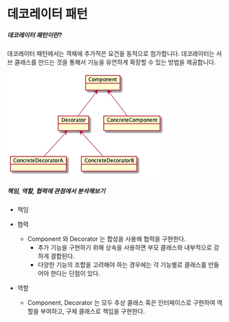 # 데코레이터 패턴

##### 데코레이터 패턴이란?

데코레이터 패턴에서는 객체에 추가적은 요건을 동적으로 첨가합니다. 데코레이터는 서브 클래스를 만드는 것을 통해서 기능을 유연하게 확장할 수 있는 방법을 제공합니다.

![img.png](image/img.png)

##### 책임, 역할, 협력에 관점에서 분석해보기

- 책임

- 협력
    - Component 와 Decorator 는 합성을 사용해 협력을 구현한다.
      - 추가 기능을 구현하기 위해 상속을 사용하면 부모 클래스와 내부적으로 강하게 결합된다.
      - 다양한 기능의 조합을 고려해야 하는 경우에는 각 기능별로 클래스를 만들어야 한다는 단점이 있다.
- 역할
    - Component, Decorator 는 모두 추상 클래스 혹은 인터페이스로 구현하여 역할을 부여하고, 구체 클래스로 책임을 구현한다. 


